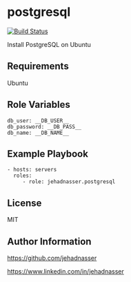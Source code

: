 postgresql
=========

[![Build Status](https://travis-ci.org/jehadnasser/ansible-role-postgresql.svg?branch=main)](https://travis-ci.org/github/jehadnasser/ansible-role-postgresql)


Install PostgreSQL on Ubuntu

Requirements
------------

Ubuntu

Role Variables
--------------

    db_user: __DB_USER__
    db_password: __DB_PASS__
    db_name: __DB_NAME__

Example Playbook
----------------

    - hosts: servers
      roles:
         - role: jehadnasser.postgresql

License
-------

MIT

Author Information
------------------

https://github.com/jehadnasser

https://www.linkedin.com/in/jehadnasser

